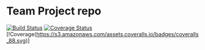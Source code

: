 # Team Project repo
[![Build Status](https://travis-ci.com/gcivil-nyu-org/fall2019-cs-gy-6063-team-stellar.svg?branch=develop)](https://travis-ci.com/gcivil-nyu-org/fall2019-cs-gy-6063-team-stellar)
[![Coverage Status](https://coveralls.io/repos/github/gcivil-nyu-org/fall2019-cs-gy-6063-team-stellar/badge.svg?branch=develop)](https://coveralls.io/github/gcivil-nyu-org/fall2019-cs-gy-6063-team-stellar?branch=develop)
[!Coverage(https://s3.amazonaws.com/assets.coveralls.io/badges/coveralls_88.svg)]
